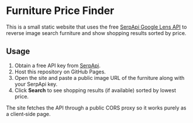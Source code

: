 # Furniture Price Finder

This is a small static website that uses the free [SerpApi Google Lens API](https://serpapi.com/google-lens-api) to reverse image search furniture and show shopping results sorted by price.

## Usage
1. Obtain a free API key from [SerpApi](https://serpapi.com/users/sign_up).
2. Host this repository on GitHub Pages.
3. Open the site and paste a public image URL of the furniture along with your SerpApi key.
4. Click **Search** to see shopping results (if available) sorted by lowest price.

The site fetches the API through a public CORS proxy so it works purely as a client‑side page.
